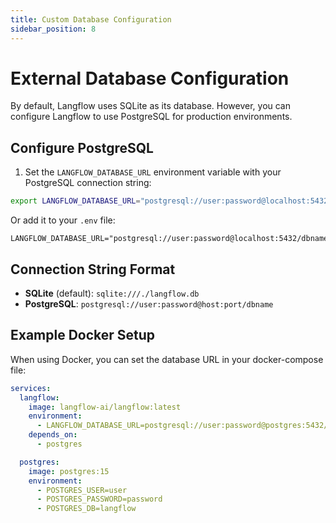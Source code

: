 ```yaml
---
title: Custom Database Configuration
sidebar_position: 8
---
```


# External Database Configuration

By default, Langflow uses SQLite as its database. However, you can configure Langflow to use PostgreSQL for production environments.

## Configure PostgreSQL

1. Set the `LANGFLOW_DATABASE_URL` environment variable with your PostgreSQL connection string:

```bash
export LANGFLOW_DATABASE_URL="postgresql://user:password@localhost:5432/dbname"
```

Or add it to your `.env` file:

```plaintext
LANGFLOW_DATABASE_URL="postgresql://user:password@localhost:5432/dbname"
```

## Connection String Format

- **SQLite** (default): `sqlite:///./langflow.db`
- **PostgreSQL**: `postgresql://user:password@host:port/dbname`

## Example Docker Setup

When using Docker, you can set the database URL in your docker-compose file:

```yaml
services:
  langflow:
    image: langflow-ai/langflow:latest
    environment:
      - LANGFLOW_DATABASE_URL=postgresql://user:password@postgres:5432/langflow
    depends_on:
      - postgres

  postgres:
    image: postgres:15
    environment:
      - POSTGRES_USER=user
      - POSTGRES_PASSWORD=password
      - POSTGRES_DB=langflow
```
